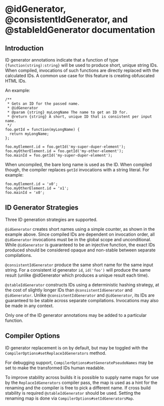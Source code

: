 # @idGenerator, @consistentIdGenerator, and @stableIdGenerator documentation

## Introduction

ID generator annotations indicate that a function of type `{function(string):string}` will be used to produce short, unique string IDs. When compiled, invocations of such functions are directly replaced with the calculated IDs.  A common use case for this feature is creating obfuscated HTML IDs.

An example:

    /**
     * Gets an ID for the passed name.
     * @idGenerator
     * @param {string} myLongName The name to get an ID for.
     * @return {string} A short, unique ID that is consistent per input name.
     */
    foo.getId = function(myLongName) {
      return myLongName;
    };
    
    foo.myElement.id = foo.getId('my-super-duper-element');
    foo.myOtherElement.id = foo.getId('my-other-element');
    foo.mainId = foo.getId('my-super-duper-element');

When uncompiled, the bare long name is used as the ID.  When compiled though, the compiler replaces `getId` invocations with a string literal.  For example:

    foo.myElement.id = 'x0';
    foo.myOtherElement.id = 'x1';
    foo.mainId = 'x0';

## ID Generator Strategies

Three ID generation strategies are supported.

`@idGenerator` creates short names using a simple counter, as shown in the example above.  Since compiled IDs are dependent on invocation order, all `@idGenerator` invocations must be in the global scope and unconditional.  While `@idGenerator` is guaranteed to be an injective function, the exact IDs produced should be considered opaque and non-stable between separate compilations.

`@consistentIdGenerator` produce the same short name for the same input string. For a consistent id generator `id`, `id('foo')` will produce the same result (unlike @idGenerator which produces a unique result each time). 

`@stableIdGenerator` constructs IDs using a deterministic hashing strategy, at the cost of slightly longer IDs than `@consistentIdGenerator` and `@idGenerator`.  Unlike `@consistentIdGenerator` and `@idGenerator`, its IDs are guaranteed to be stable across separate compilations.  Invocations may also be made in any context.

Only one of the ID generator annotations may be added to a particular function.

## Compiler Options

ID generator replacement is on by default, but may be toggled with the `CompilerOptions#setReplaceIdGenerators` method.

For debugging support, `CompilerOptions#setGeneratePseudoNames` may be set to make the transformed IDs human readable.

To improve stability across builds it is possible to supply name maps for use by the `ReplaceIdGenerators` compiler pass, the map is used as a hint for the renaming and the compiler is free to pick a different name.  If cross build stability is required `@stableIdGenerator` should be used. Setting the renaming map is done via `CompilerOptions#setIdGeneratorsMap`.